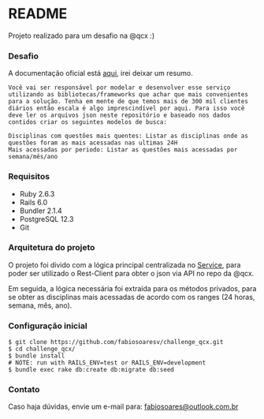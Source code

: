 # README

Projeto realizado para um desafio na @qcx :)

### Desafio
A documentação oficial está [aqui](https://github.com/qcx/desafio-backend), irei deixar um resumo.

```console
Você vai ser responsável por modelar e desenvolver esse serviço utilizando as bibliotecas/frameworks que achar que mais convenientes para a solução. Tenha em mente de que temos mais de 300 mil clientes diários então escala é algo imprescindível por aqui. Para isso você deve ler os arquivos json neste repositório e baseado nos dados contidos criar os seguintes modelos de busca:

Disciplinas com questões mais quentes: Listar as disciplinas onde as questões foram as mais acessadas nas ultimas 24H
Mais acessadas por periodo: Listar as questões mais acessadas por semana/mês/ano
```

### Requisitos
- Ruby 2.6.3
- Rails 6.0
- Bundler 2.1.4
- PostgreSQL 12.3
- Git

### Arquitetura do projeto
O projeto foi divido com a lógica principal centralizada no [Service](https://github.com/fabiosoaresv/challenge_qcx/blob/master/app/services/questions_accessed.rb), para poder ser utilizado o Rest-Client para obter o json via API no repo da @qcx.

Em seguida, a lógica necessária foi extraída para os métodos privados, para se obter as disciplinas mais acessadas de acordo com os ranges (24 horas, semana, mês, ano).

### Configuração inicial
```console
$ git clone https://github.com/fabiosoaresv/challenge_qcx.git
$ cd challenge_qcx/
$ bundle install
# NOTE: run with RAILS_ENV=test or RAILS_ENV=development
$ bundle exec rake db:create db:migrate db:seed
```

### Contato
Caso haja dúvidas, envie um e-mail para:
fabiosoares@outlook.com.br
